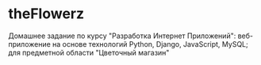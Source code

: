 # theFlowerz
Домашнее задание по курсу "Разработка Интернет Приложений": веб-приложение на основе технологий Python, Django, JavaScript, MySQL; для предметной области "Цветочный магазин"
